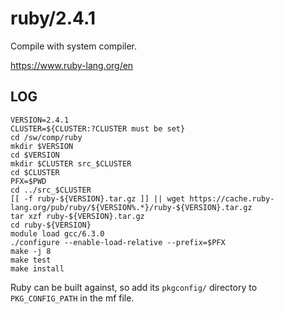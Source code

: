 ruby/2.4.1
==========

Compile with system compiler.

<https://www.ruby-lang.org/en>

LOG
---

    VERSION=2.4.1
    CLUSTER=${CLUSTER:?CLUSTER must be set}
    cd /sw/comp/ruby
    mkdir $VERSION
    cd $VERSION
    mkdir $CLUSTER src_$CLUSTER
    cd $CLUSTER
    PFX=$PWD
    cd ../src_$CLUSTER
    [[ -f ruby-${VERSION}.tar.gz ]] || wget https://cache.ruby-lang.org/pub/ruby/${VERSION%.*}/ruby-${VERSION}.tar.gz
    tar xzf ruby-${VERSION}.tar.gz
    cd ruby-${VERSION}
    module load gcc/6.3.0
    ./configure --enable-load-relative --prefix=$PFX
    make -j 8
    make test
    make install

Ruby can be built against, so add its `pkgconfig/` directory to
`PKG_CONFIG_PATH` in the mf file.
